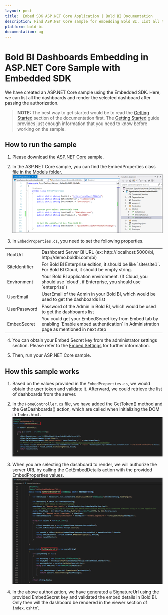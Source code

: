 ```yaml
---
layout: post
title:  Embed SDK ASP.NET Core Application | Bold BI Documentation
description: Find ASP.NET Core sample for embedding Bold BI. List all the dashboards and render the dashboard based on your selection after passing the authorization.
platform: bold-bi
documentation: ug
---
```


# Bold BI Dashboards Embedding in ASP.NET Core Sample with Embedded SDK

We have created an ASP.NET Core sample using the Embedded SDK. Here, we can list all the dashboards and render the selected dashboard after passing the authorization.

> **NOTE:**  The best way to get started would be to read the [Getting Started](/getting-started/embedding-in-your-application/) section of the documentation first. The [Getting Started](/getting-started/embedding-in-your-application/) guide provides just enough information that you need to know before working on the sample.

## How to run the sample

1. Please download the [ASP.NET Core](https://github.com/boldbi/samples/tree/master/v3.2.16/asp-net-core) sample.

2. In the ASP.NET Core sample, you can find the EmbedProperties class file in the Models folder.
![Properties](/static/assets/javascript/sample/images/core-properties.png)

3. In `EmbedProperties.cs`, you need to set the following properties. 

<meta charset="utf-8"/>
<table>
  <tbody>
    <tr>
        <td align="left">RootUrl</td>
        <td align="left">Dashboard Server BI URL (ex: http://localhost:5000/bi, http://demo.boldbi.com/bi)</td>
    </tr>
    <tr>
        <td align="left">SiteIdentifier</td>
        <td align="left">For Bold BI Enterprise edition, it should be like `site/site1`. For Bold BI Cloud, it should be empty string.</td>
    </tr>
    <tr>
        <td align="left">Environment</td>
        <td align="left">Your Bold BI application environment. (If Cloud, you should use `cloud`, if  Enterprise, you should use `enterprise`)</td>
    </tr>
    <tr>
        <td align="left">UserEmail</td>
        <td align="left">UserEmail of the Admin in your Bold BI, which would be used to get the dashboards list</td>
    </tr>
    <tr>
        <td align="left">UserPassword</td>
        <td align="left">Password of the Admin in Bold BI, which would be used to get the dashboards list</td>
    </tr>
    <tr>
        <td align="left">EmbedSecret</td>
        <td align="left">You could get your EmbedSecret key from Embed tab by enabling `Enable embed authentication` in Administration page as mentioned in next step</td>
    </tr>
  </tbody>
</table>


4. You can obtain your Embed Secret key from the administrator settings section. Please refer to the [Embed Settings](/site-administration/embed-settings/) for further information. 

5. Then, run your ASP.NET Core sample.

## How this sample works

1. Based on the values provided in the `EmbedProperties.cs`, we would obtain the user token and validate it. Afterward, we could retrieve the list of dashboards from the server.

2. In the `HomeController.cs` file, we have added the GetToken() method and the GetDashboards() action, which are called when initializing the DOM in `Index.html`.
![Initializing the DOM in Core](/static/assets/javascript/sample/images/core-home-getdashboard.png)

3. When you are selecting the dashboard to render, we will authorize the server URL by calling the GetEmbedDetails action with the provided EmbedProperties values.
![Server Authorization in Core](/static/assets/javascript/sample/images/core-home-getdetails.png)

4. In the above authorization, we have generated a SignatureUrl using the provided EmbedSecret key and validated the embed details in Bold BI. Only then will the dashboard be rendered in the viewer section of `index.cshtml`.

